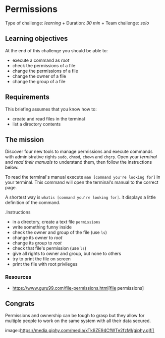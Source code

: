 # Permissions

Type of challenge: *learning* +
Duration: *30 min* +
Team challenge: *solo*


## Learning objectives

At the end of this challenge you should be able to:

* execute a command as *root*
* check the permissions of a file
* change the permissions of a file
* change the owner of a file
* change the group of a file


## Requirements

This briefing assumes that you know how to:

* create and read files in the terminal
* list a directory contents


## The mission

Discover four new tools to manage permissions and execute commands with
administrative rights `sudo`, `chmod`, `chown` and `chgrp`. Open your *terminal*
and *read their manuals* to understand them, then follow the instructions below.

To read the terminal's manual execute `man [command you're looking for]` in your terminal. This command will open the terminal's manual to the correct page.

A shortest way is `whatis [command you're looking for]`. It displays a little definition of the command. 

.Instructions
* in a directory, create a text file `permissions`
* write something funny inside
* check the owner and group of the file (use `ls`)
* change its owner to *root*
* change its group to *root*
* check that file's permission (use `ls`)
* give all rights to owner and group, but none to others
* try to print the file on screen
* print the file with root privileges

### Resources

* https://www.guru99.com/file-permissions.html[file permissions]


## Congrats

Permissions and ownership can be tough to grasp but they allow for multiple
people to work on the same system with all their data secured.

image::https://media.giphy.com/media/xTk9ZE94CfWTe2fzMI/giphy.gif[]
